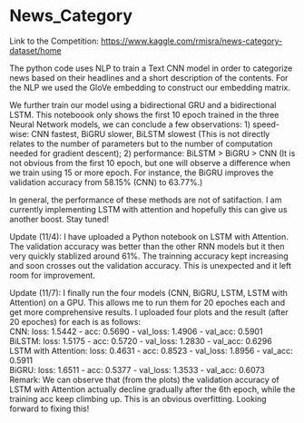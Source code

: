 # News_Category

Link to the Competition: https://www.kaggle.com/rmisra/news-category-dataset/home

The python code uses NLP to train a Text CNN model in order to categorize news based on their headlines and a short description of the contents. For the NLP we used the GloVe embedding to construct our embedding matrix.

We further train our model using a bidirectional GRU and a bidirectional LSTM. This noteboook only shows the first 10 epoch trained in the three Neural Network models, we can conclude a few observations: 1) speed-wise: CNN fastest, BiGRU slower, BiLSTM slowest (This is not directly relates to the number of parameters but to the number of computation needed for gradient descent); 2) performance: BiLSTM > BiGRU > CNN (It is not obvious from the first 10 epoch, but one will observe a difference when we train using 15 or more epoch. For instance, the BiGRU improves the validation accuracy from 58.15% (CNN) to 63.77%.)

In general, the performance of these methods are not of satifaction. I am currently implementing LSTM with attention and hopefully this can give us another boost. Stay tuned!

Update (11/4): I have uploaded a Python notebook on LSTM with Attention. The validation accuracy was better than the other RNN models but it then very quickly stablized around 61%. The trainning accuracy kept increasing and soon crosses out the validation accuracy. This is unexpected and it left room for improvement.

Update (11/7): I finally run the four models (CNN, BiGRU, LSTM, LSTM with Attention) on a GPU. This allows me to run them for 20 epoches each and get more comprehensive results. I uploaded four plots and the result (after 20 epoches) for each is as follows: <br>
CNN:                 loss: 1.5442 - acc: 0.5690 - val_loss: 1.4906 - val_acc: 0.5901 <br>
BiLSTM:              loss: 1.5175 - acc: 0.5720 - val_loss: 1.2830 - val_acc: 0.6296 <br>
LSTM with Attention: loss: 0.4631 - acc: 0.8523 - val_loss: 1.8956 - val_acc: 0.5911 <br>
BiGRU:               loss: 1.6511 - acc: 0.5377 - val_loss: 1.3533 - val_acc: 0.6073 <br>
Remark: We can observe that (from the plots) the validation accuracy of LSTM with Attention actually decline gradually after the 6th epoch, while the training acc keep climbing up. This is an obvious overfitting. Looking forward to fixing this!
